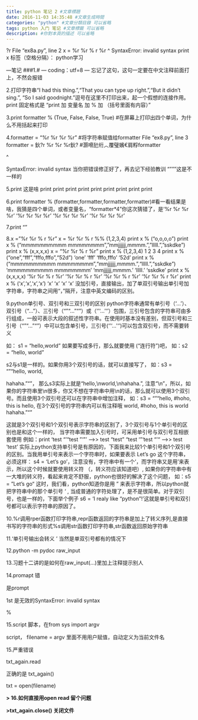 ```yaml
---
title: python 笔记 2 #文章標題
date: 2016-11-03 14:35:48 #文章生成時間
categories: "python" #文章分類目錄 可以省略
tags: python 入门 笔记 #文章標籤 可以省略
description: #你對本頁的描述 可以省略
---
```

?r File “ex8a.py”, line 2 x = %r %r % r %r ^ SyntaxError: invalid syntax print x 标签（空格分隔）： python学习

—笔记
###1.# — coding：utf=8 — 忘记了这句，这句一定要在中文注释前面打上，不然会报错

2.打印字符串“I had this thing.”,“That you can type up right.”,“But it didn’t sing.”, “So I said goodnight.”逗号在这里不打印出来，起一个假想的连接作用。print 固定格式是 “print 加 变量名 加 % 加 （括号里面有内容）”

3.print formatter % (True, False, False, True) #在屏幕上打印出四个单词，为什么不用括起来打印

4.formatter = “%r %r %r %r” #将字符串赋值给formatter File “ex8.py”, line 3 formatter = 鈥?r %r %r %r鈥? #灏嗗瓧绗︿覆璧嬪€肩粰formatter

^

SyntaxError: invalid syntax 当你把错误修正好了，再去记下经验教训 “”””这是不一样的

5.print 这是啥 print print print print print print print print print

6.print formatter % (formatter,formatter,formatter,formatter)#看一看结果是啥，我猜是四个单词，或者变量名，“formatter*4”你这次猜错了，是‘%r %r %r %r’ ‘%r %r %r %r’ ‘%r %r %r %r’ ‘%r %r %r %r’

7.print “”

8.x =”%r %r % r %r” x = %r %r % r %% (1,2,3,4) print x % (“o,o,o,o”) print x % (“mmmmmmmmmm mmmmmmmm”,”mmjjjjjj,mmmm.”,”lllll.”,”sskdke”) print x % (x,x,x,x) x = “%r %r % r %r” print x % (1,2,3,4) 1 2 3 4 print x % (“one”,“fff”,“fffo,fffo”,“52d”) ‘one’ ‘fff’ ‘fffo,fffo’ ‘52d’ print x % (“mmmmmmmmmm mmmmmmmm”,“mmjjjjjj,mmmm.”,“lllll.”,“sskdke”) ‘mmmmmmmmmm mmmmmmmm’ ‘mmjjjjjj,mmmm.’ ‘lllll.’ ‘sskdke’ print x % (x,x,x,x) ‘%r %r % r %r’ ‘%r %r % r %r’ ‘%r %r % r %r’ ‘%r %r % r %r’ print x % (‘x’,‘x’,‘x’,‘x’) ‘x’ ‘x’ ‘x’ ‘x’ 没加引号，直接输出，加了单双引号输出单引号加字符串，字符串之间用“，”隔开，注意中英文编码的区别。

9.python单引号、双引号和三双引号的区别 python字符串通常有单引号（‘…’）、双引号（“…”）、三引号（“”“…”“”）或（‘’‘…’‘’）包围，三引号包含的字符串可由多行组成，一般可表示大段的叙述性字符串。在使用时基本没有差别，但双引号和三引号（“”“…”“”）中可以包含单引号，三引号(‘’‘…’‘’)可以包含双引号，而不需要转义

如： s1 = “hello,world” 如果要写成多行，那么就要使用 (“连行符”)吧， 如：s2 = “hello,  world”

s2与s1是一样的。如果你用3个双引号的话，就可以直接写了， 如：s3 = “”“hello, world,

hahaha.”“”， 那么s3实际上就是“hello,\nworld,\nhahaha.”, 注意“\n”，所以，如果你的字符串里\n很多，你又不想在字符串中用\n的话，那么就可以使用3个双引号。而且使用3个双引号还可以在字符串中增加注释， 如：s3 = “”“hello, #hoho, this is hello, 在3个双引号的字符串内可以有注释哦 world, #hoho, this is world hahaha.”“”

这就是3个双引号和1个双引号表示字符串的区别了，3个双引号与1个单引号的区别也是和这个一样的， 当字符串需要加入引号时，可采用单引号与双引号互相嵌套使用 例如：print ‘test “’“test ”‘”’ –>> test “test” “test ‘”‘test “’“ –>> test ‘test’ 实际上python支持单引号是有原因的，下面我来比较1个单引号和1个双引号的区别。当我用单引号来表示一个字符串时，如果要表示 Let’s go 这个字符串，必须这样： s4 = ‘Let’s go’，注意没有，字符串中有一个‘，而字符串又是用’来表示，所以这个时候就要使用转义符  （，转义符应该知道吧）, 如果你的字符串中有一大堆的转义符，看起来肯定不舒服，python也很好的解决了这个问题， 如：s5 = ”Let’s go“ 这时，我们看，python知道你是用 ” 来表示字符串，所以python就把字符串中的那个单引号 ‘ , 当成普通的字符处理了，是不是很简单。对于双引号，也是一样的，下面举个例子 s6 = ‘I realy like “python”!’这就是单引号和双引号都可以表示字符串的原因了。

10.%r调用rper函数打印字符串,repr函数返回的字符串是加上了转义序列,是直接书写的字符串的形式%s调用str函数打印字符串,str函数返回原始字符串

11.‘单引号输出会转义 ’ 当然是单双引号都有的情况下

12.python -m pydoc raw_input

13.习题十二讲的是如何在raw_input(…)里加上注释提示别人

14.promapt 错

是prompt

1st 是无效的SyntaxError: invalid syntax

%

15.script 脚本，在from sys import argv

script， filename = argv 里面不用用户赋值，自动定义为当前文件名

15.严重错误

txt_again.read

正确的是 txt_again()

txt = open(filename)

**> 16.如何直接用open read 留个问题**

**>txt_again.close()  关闭文件**
